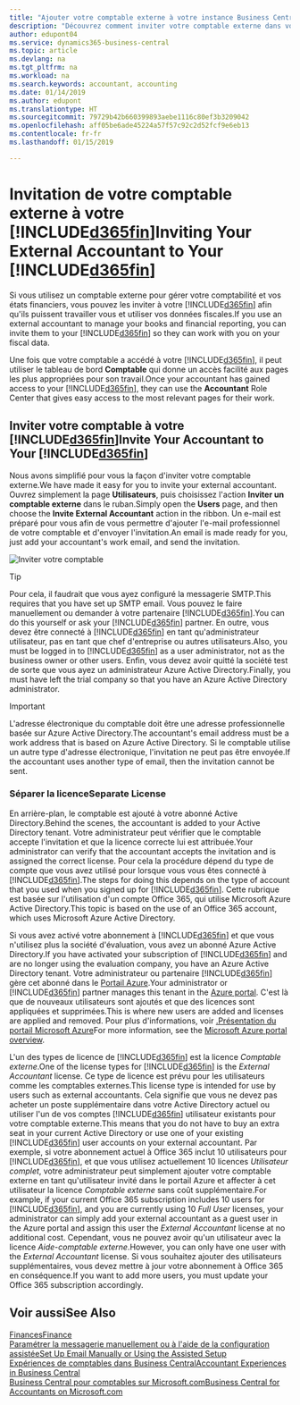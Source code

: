 ```yaml
---
title: "Ajouter votre comptable externe à votre instance Business Central | Microsoft Docs"
description: "Découvrez comment inviter votre comptable externe dans votre instance Business Central."
author: edupont04
ms.service: dynamics365-business-central
ms.topic: article
ms.devlang: na
ms.tgt_pltfrm: na
ms.workload: na
ms.search.keywords: accountant, accounting
ms.date: 01/14/2019
ms.author: edupont
ms.translationtype: HT
ms.sourcegitcommit: 79729b42b660399893aebe1116c80ef3b3209042
ms.openlocfilehash: aff05be6ade45224a57f57c92c2d52fcf9e6eb13
ms.contentlocale: fr-fr
ms.lasthandoff: 01/15/2019

---
```

# <a name="inviting-your-external-accountant-to-your-included365finincludesd365finmdmd"></a><span data-ttu-id="d7e67-103">Invitation de votre comptable externe à votre [!INCLUDE[d365fin](includes/d365fin_md.md)]</span><span class="sxs-lookup"><span data-stu-id="d7e67-103">Inviting Your External Accountant to Your [!INCLUDE[d365fin](includes/d365fin_md.md)]</span></span>
<span data-ttu-id="d7e67-104">Si vous utilisez un comptable externe pour gérer votre comptabilité et vos états financiers, vous pouvez les inviter à votre [!INCLUDE[d365fin](includes/d365fin_md.md)] afin qu'ils puissent travailler vous et utiliser vos données fiscales.</span><span class="sxs-lookup"><span data-stu-id="d7e67-104">If you use an external accountant to manage your books and financial reporting, you can invite them to your [!INCLUDE[d365fin](includes/d365fin_md.md)] so they can work with you on your fiscal data.</span></span>

<span data-ttu-id="d7e67-105">Une fois que votre comptable a accédé à votre [!INCLUDE[d365fin](includes/d365fin_md.md)], il peut utiliser le tableau de bord **Comptable** qui donne un accès facilité aux pages les plus appropriées pour son travail.</span><span class="sxs-lookup"><span data-stu-id="d7e67-105">Once your accountant has gained access to your [!INCLUDE[d365fin](includes/d365fin_md.md)], they can use the **Accountant** Role Center that gives easy access to the most relevant pages for their work.</span></span>  

## <a name="invite-your-accountant-to-your-included365finincludesd365finmdmd"></a><span data-ttu-id="d7e67-106">Inviter votre comptable à votre [!INCLUDE[d365fin](includes/d365fin_md.md)]</span><span class="sxs-lookup"><span data-stu-id="d7e67-106">Invite Your Accountant to Your [!INCLUDE[d365fin](includes/d365fin_md.md)]</span></span>

<span data-ttu-id="d7e67-107">Nous avons simplifié pour vous la façon d'inviter votre comptable externe.</span><span class="sxs-lookup"><span data-stu-id="d7e67-107">We have made it easy for you to invite your external accountant.</span></span> <span data-ttu-id="d7e67-108">Ouvrez simplement la page **Utilisateurs**, puis choisissez l'action **Inviter un comptable externe** dans le ruban.</span><span class="sxs-lookup"><span data-stu-id="d7e67-108">Simply open the **Users** page, and then choose the **Invite External Accountant** action in the ribbon.</span></span> <span data-ttu-id="d7e67-109">Un e-mail est préparé pour vous afin de vous permettre d'ajouter l'e-mail professionnel de votre comptable et d'envoyer l'invitation.</span><span class="sxs-lookup"><span data-stu-id="d7e67-109">An email is made ready for you, just add your accountant's work email, and send the invitation.</span></span>  

![Inviter votre comptable](./media/finance-invite-accountant/invite-accountant.png)

> [!TIP]  
>  <span data-ttu-id="d7e67-111">Pour cela, il faudrait que vous ayez configuré la messagerie SMTP.</span><span class="sxs-lookup"><span data-stu-id="d7e67-111">This requires that you have set up SMTP email.</span></span> <span data-ttu-id="d7e67-112">Vous pouvez le faire manuellement ou demander à votre partenaire [!INCLUDE[d365fin](includes/d365fin_md.md)].</span><span class="sxs-lookup"><span data-stu-id="d7e67-112">You can do this yourself or ask your [!INCLUDE[d365fin](includes/d365fin_md.md)] partner.</span></span> <span data-ttu-id="d7e67-113">En outre, vous devez être connecté à [!INCLUDE[d365fin](includes/d365fin_md.md)] en tant qu'administrateur utilisateur, pas en tant que chef d'entreprise ou autres utilisateurs.</span><span class="sxs-lookup"><span data-stu-id="d7e67-113">Also, you must be logged in to [!INCLUDE[d365fin](includes/d365fin_md.md)] as a user administrator, not as the business owner or other users.</span></span> <span data-ttu-id="d7e67-114">Enfin, vous devez avoir quitté la société test de sorte que vous ayez un administrateur Azure Active Directory.</span><span class="sxs-lookup"><span data-stu-id="d7e67-114">Finally, you must have left the trial company so that you have an Azure Active Directory administrator.</span></span>  

> [!IMPORTANT]  
> <span data-ttu-id="d7e67-115">L'adresse électronique du comptable doit être une adresse professionnelle basée sur Azure Active Directory.</span><span class="sxs-lookup"><span data-stu-id="d7e67-115">The accountant's email address must be a work address that is based on Azure Active Directory.</span></span> <span data-ttu-id="d7e67-116">Si le comptable utilise un autre type d'adresse électronique, l'invitation ne peut pas être envoyée.</span><span class="sxs-lookup"><span data-stu-id="d7e67-116">If the accountant uses another type of email, then the invitation cannot be sent.</span></span>  

### <a name="separate-license"></a><span data-ttu-id="d7e67-117">Séparer la licence</span><span class="sxs-lookup"><span data-stu-id="d7e67-117">Separate License</span></span>
<span data-ttu-id="d7e67-118">En arrière-plan, le comptable est ajouté à votre abonné Active Directory.</span><span class="sxs-lookup"><span data-stu-id="d7e67-118">Behind the scenes, the accountant is added to your Active Directory tenant.</span></span> <span data-ttu-id="d7e67-119">Votre administrateur peut vérifier que le comptable accepte l'invitation et que la licence correcte lui est attribuée.</span><span class="sxs-lookup"><span data-stu-id="d7e67-119">Your administrator can verify that the accountant accepts the invitation and is assigned the correct license.</span></span> <span data-ttu-id="d7e67-120">Pour cela la procédure dépend du type de compte que vous avez utilisé pour lorsque vous vous êtes connecté à [!INCLUDE[d365fin](includes/d365fin_md.md)].</span><span class="sxs-lookup"><span data-stu-id="d7e67-120">The steps for doing this depends on the type of account that you used when you signed up for [!INCLUDE[d365fin](includes/d365fin_md.md)].</span></span> <span data-ttu-id="d7e67-121">Cette rubrique est basée sur l'utilisation d'un compte Office 365, qui utilise Microsoft Azure Active Directory.</span><span class="sxs-lookup"><span data-stu-id="d7e67-121">This topic is based on the use of an Office 365 account, which uses Microsoft Azure Active Directory.</span></span>  

<span data-ttu-id="d7e67-122">Si vous avez activé votre abonnement à [!INCLUDE[d365fin](includes/d365fin_md.md)] et que vous n'utilisez plus la société d'évaluation, vous avez un abonné Azure Active Directory.</span><span class="sxs-lookup"><span data-stu-id="d7e67-122">If you have activated your subscription of [!INCLUDE[d365fin](includes/d365fin_md.md)] and are no longer using the evaluation company, you have an Azure Active Directory tenant.</span></span> <span data-ttu-id="d7e67-123">Votre administrateur ou partenaire [!INCLUDE[d365fin](includes/d365fin_md.md)] gère cet abonné dans le [Portail Azure](https://portal.azure.com).</span><span class="sxs-lookup"><span data-stu-id="d7e67-123">Your administrator or [!INCLUDE[d365fin](includes/d365fin_md.md)] partner manages this tenant in the [Azure portal](https://portal.azure.com).</span></span> <span data-ttu-id="d7e67-124">C'est là que de nouveaux utilisateurs sont ajoutés et que des licences sont appliquées et supprimées.</span><span class="sxs-lookup"><span data-stu-id="d7e67-124">This is where new users are added and licenses are applied and removed.</span></span> <span data-ttu-id="d7e67-125">Pour plus d'informations, voir [.Présentation du portail Microsoft Azure](https://docs.microsoft.com/en-us/azure/azure-portal-overview)</span><span class="sxs-lookup"><span data-stu-id="d7e67-125">For more information, see the [Microsoft Azure portal overview](https://docs.microsoft.com/en-us/azure/azure-portal-overview).</span></span>  

<span data-ttu-id="d7e67-126">L'un des types de licence de [!INCLUDE[d365fin](includes/d365fin_md.md)] est la licence *Comptable externe*.</span><span class="sxs-lookup"><span data-stu-id="d7e67-126">One of the license types for [!INCLUDE[d365fin](includes/d365fin_md.md)] is the *External Accountant* license.</span></span> <span data-ttu-id="d7e67-127">Ce type de licence est prévu pour les utilisateurs comme les comptables externes.</span><span class="sxs-lookup"><span data-stu-id="d7e67-127">This license type is intended for use by users such as external accountants.</span></span> <span data-ttu-id="d7e67-128">Cela signifie que vous ne devez pas acheter un poste supplémentaire dans votre Active Directory actuel ou utiliser l'un de vos comptes [!INCLUDE[d365fin](includes/d365fin_md.md)] utilisateur existants pour votre comptable externe.</span><span class="sxs-lookup"><span data-stu-id="d7e67-128">This means that you do not have to buy an extra seat in your current Active Directory or use one of your existing [!INCLUDE[d365fin](includes/d365fin_md.md)] user accounts on your external accountant.</span></span> <span data-ttu-id="d7e67-129">Par exemple, si votre abonnement actuel à Office 365 inclut 10 utilisateurs pour [!INCLUDE[d365fin](includes/d365fin_md.md)], et que vous utilisez actuellement 10 licences *Utilisateur complet*, votre administrateur peut simplement ajouter votre comptable externe en tant qu'utilisateur invité dans le portail Azure et affecter à cet utilisateur la licence *Comptable externe* sans coût supplémentaire.</span><span class="sxs-lookup"><span data-stu-id="d7e67-129">For example, if your current Office 365 subscription includes 10 users for [!INCLUDE[d365fin](includes/d365fin_md.md)], and you are currently using 10 *Full User* licenses, your administrator can simply add your external accountant as a guest user in the Azure portal and assign this user the *External Accountant* license at no additional cost.</span></span> <span data-ttu-id="d7e67-130">Cependant, vous ne pouvez avoir qu'un utilisateur avec la licence *Aide-comptable externe*.</span><span class="sxs-lookup"><span data-stu-id="d7e67-130">However, you can only have one user with the *External Accountant* license.</span></span> <span data-ttu-id="d7e67-131">Si vous souhaitez ajouter des utilisateurs supplémentaires, vous devez mettre à jour votre abonnement à Office 365 en conséquence.</span><span class="sxs-lookup"><span data-stu-id="d7e67-131">If you want to add more users, you must update your Office 365 subscription accordingly.</span></span>  

## <a name="see-also"></a><span data-ttu-id="d7e67-132">Voir aussi</span><span class="sxs-lookup"><span data-stu-id="d7e67-132">See Also</span></span>
[<span data-ttu-id="d7e67-133">Finances</span><span class="sxs-lookup"><span data-stu-id="d7e67-133">Finance</span></span>](finance.md)  
[<span data-ttu-id="d7e67-134">Paramétrer la messagerie manuellement ou à l'aide de la configuration assistée</span><span class="sxs-lookup"><span data-stu-id="d7e67-134">Set Up Email Manually or Using the Assisted Setup</span></span>](admin-how-setup-email.md)  
[<span data-ttu-id="d7e67-135">Expériences de comptables dans Business Central</span><span class="sxs-lookup"><span data-stu-id="d7e67-135">Accountant Experiences in Business Central </span></span>](finance-accounting.md)  
[<span data-ttu-id="d7e67-136">Business Central pour comptables sur Microsoft.com</span><span class="sxs-lookup"><span data-stu-id="d7e67-136">Business Central for Accountants on Microsoft.com</span></span>](https://www.microsoft.com/en-us/dynamics365/financial-insights-for-accountants)  

